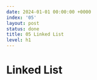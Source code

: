```yaml
---
date: 2024-01-01 00:00:00 +0000
index: '05'
layout: post
status: done
title: 05 Linked List
level: h1
---
```


# Linked List